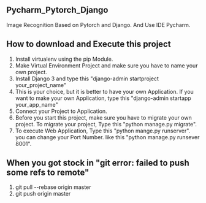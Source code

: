 ## Pycharm_Pytorch_Django
Image Recognition Based on Pytorch and Django. And Use IDE Pycharm.


## How to download and Execute this project
1. Install virtualenv using the pip Module.
2. Make Virtual Environment Project and make sure you have to name your own project.
3. Install Django 3 and type this "django-admin startproject your_project_name"
4. This is your choice, but it is better to have your own Application. 
If you want to make your own Application, type this "django-admin startapp your_app_name"
5. Connect your Project to Application.
6. Before you start this project, make sure you have to migrate your own project.
To migrate your project, Type this "python manage.py migrate".
7. To execute Web Application, Type this "python mange.py runserver".
you can change your Port Number. like this "python manage.py runsever 8001".


## When you got stock in "git error: failed to push some refs to remote"
1. git pull --rebase origin master
2. git push origin master
